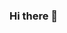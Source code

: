 ### Hi there 👋

<!--
**Sl-chandimal/sl-chandimal** is a ✨ _special_ ✨ repository because its `README.md` (this file) appears on your GitHub profile.

Here are some ideas to get you started:

- 🔭 I’m currently working on ...sl android 
- 🌱 I’m currently learning ...php
- 👯 I’m looking to collaborate on ...
- 🤔 I’m looking for help with ...
- 💬 Ask me about ...
- 📫 How to reach me: ...susachandimal15@gmail.com
- 😄 Pronouns: ...
- ⚡ Fun fact: ...
-->
